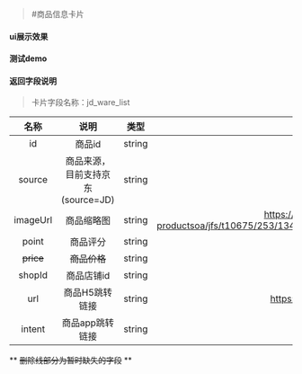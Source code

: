 >#商品信息卡片

#### ui展示效果
#### 测试demo
#### 返回字段说明

>卡片字段名称：jd_ware_list

|名称|说明|类型|示例|
|:---:|:---:|:---:|:---:|
|id|商品id|string|5089253|
|source|商品来源，目前支持京东(source=JD)|string|JD||name|商品名称|string|Apple iPhone X (A1865) 64GB 深空灰色 移动联通电信4G手机|
|imageUrl|商品缩略图|string|https://img30.360buyimg.com/jgsq-productsoa/jfs/t10675/253/1344769770/66891/92d54ca4/59df2e7fN86c99a27.jpg|
|point|商品评分|string|99|
|~~price~~|~~商品价格~~|string|7299.00|
|shopId|商品店铺id|string|1000000127|
|url|商品H5跳转链接|string|https://item.jd.com/5089253.html|
|intent|商品app跳转链接|string|| 
** ~~删除线部分为暂时缺失的字段~~ **
